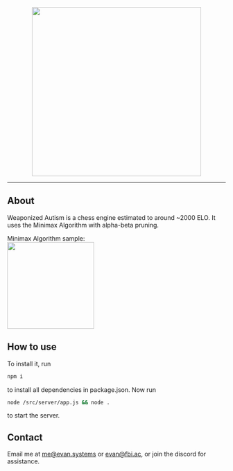 <div align=center>
<img src="https://files.doxbin.gg/Y010QjLE.png" height=390>
<hr>
</div>

<div align=left>

## About
Weaponized Autism is a chess engine estimated to around ~2000 ELO.
It uses the Minimax Algorithm with alpha-beta pruning.

Minimax Algorithm sample: <br>
<img src="https://media.geeksforgeeks.org/wp-content/uploads/MIN_MAX2.jpg" height=200>

## How to use

To install it, run 
```bash
npm i
```
to install all dependencies in package.json.
Now run
```bash
node /src/server/app.js && node .
```
to start the server. 

## Contact
Email me at me@evan.systems or evan@fbi.ac, or join the discord for assistance.


</div>
